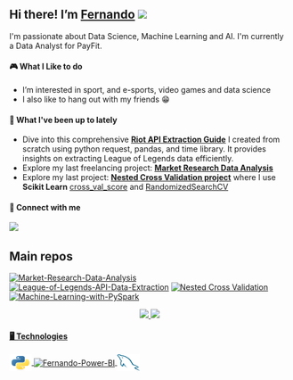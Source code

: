 ## Hi there! I’m [Fernando](https://www.linkedin.com/in/fernando-lacerda-/) <img src="https://media.giphy.com/media/hvRJCLFzcasrR4ia7z/giphy.gif" width="25">
I'm passionate about Data Science, Machine Learning and AI. I'm currently a Data Analyst for PayFit.
 
 
#### 🎮 What I Like to do
- I’m interested in sport, and e-sports, video games and data science
- I also like to hang out with my friends 😁

#### 👀 What I've been up to lately
- Dive into this comprehensive [**Riot API Extraction Guide**](https://github.com/Lacerdash/Extracting-League-of-Legends-data-with-Riot-Api/blob/main/Extracting%20Match%20Data.ipynb) I created from scratch using python request, pandas, and time library. It provides insights on extracting League of Legends data efficiently.
- Explore my last freelancing project: [**Market Research Data Analysis**](https://github.com/Lacerdash/Market-Research-Data-Analysis)
- Explore my last project: [**Nested Cross Validation project**](https://github.com/Lacerdash/Nested-Cross-Validation/tree/master) where I use **Scikit Learn** [cross_val_score](https://scikit-learn.org/stable/modules/generated/sklearn.model_selection.cross_val_score.html) and [RandomizedSearchCV](https://scikit-learn.org/stable/modules/generated/sklearn.model_selection.RandomizedSearchCV.html)


 #### 🔗 Connect with me
 <div>
  <a href="https://www.linkedin.com/in/fernando-lacerda-/" target="_blank"><img src="https://img.shields.io/badge/-LinkedIn-%230077B5?style=for-the-badge&logo=linkedin&logoColor=white" target="_blank"></a> 
 </dvi>


## Main repos
<!-- add comment here -->
<p align="left">
     <a href="https://github.com/Lacerdash/Market-Research-Data-Analysis"><img width="400" src="https://github-readme-stats.vercel.app/api/pin/?username=lacerdash&repo=Market-Research-Data-Analysis&layout=compact&theme=cobalt&bg_color=000000&title_color=FF5E0E&hide_border=true&show_icons=false" alt="Market-Research-Data-Analysis"></a>
     <a href="https://github.com/Lacerdash/Extracting-League-of-Legends-data-with-Riot-Api"><img width="400" src="https://github-readme-stats.vercel.app/api/pin/?username=lacerdash&repo=Extracting-League-of-Legends-data-with-Riot-Api&layout=compact&theme=cobalt&bg_color=000000&title_color=FF5E0E&hide_border=true&show_icons=false" alt="League-of-Legends-API-Data-Extraction"></a>
     <a href="https://github.com/Lacerdash/Nested-Cross-Validation/tree/master"><img width="400" src="https://github-readme-stats.vercel.app/api/pin/?username=lacerdash&repo=Nested-Cross-Validation&layout=compact&theme=cobalt&bg_color=000000&title_color=FF5E0E&hide_border=true&show_icons=false" alt="Nested Cross Validation"></a>
     <a href="https://github.com/Lacerdash/Machine-Learning-with-PySpark"><img width="400" src="https://github-readme-stats.vercel.app/api/pin/?username=lacerdash&repo=Machine-Learning-with-PySpark&layout=compact&theme=cobalt&bg_color=000000&title_color=FF5E0E&hide_border=true&show_icons=false" alt="Machine-Learning-with-PySpark"></a>



<div align="center">
  <a href="https://github.com/Lacerdash?tab=repositories">
  <img height="180em" src="https://github-readme-stats.vercel.app/api?username=lacerdash&show_icons=true&theme=dark&include_all_commits=true&count_private=true"/>
  <img height="180em" src="https://github-readme-stats.vercel.app/api/top-langs/?username=lacerdash&layout=compact&langs_count=7&theme=dark"/>
</div>

#### 🖥️ Technologies
<img align="center" alt="Fernando-Python" height="30" width="40" src="https://raw.githubusercontent.com/devicons/devicon/master/icons/python/python-original.svg">
<img align="center" alt="Fernando-Power-BI" height="25" width="20" src="https://github.com/microsoft/PowerBI-Icons/blob/main/PNG/Power-BI.png">
<img align="center" alt="Fernando-SQL" height="30" width="40" src="https://raw.githubusercontent.com/devicons/devicon/master/icons/mysql/mysql-original.svg">
 
